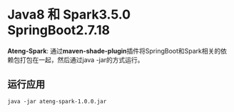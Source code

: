 # Java8 和 Spark3.5.0 SpringBoot2.7.18

**Ateng-Spark**: 通过**maven-shade-plugin**插件将SpringBoot和Spark相关的依赖包打包在一起，然后通过java -jar的方式运行。

## 运行应用

```
java -jar ateng-spark-1.0.0.jar
```
